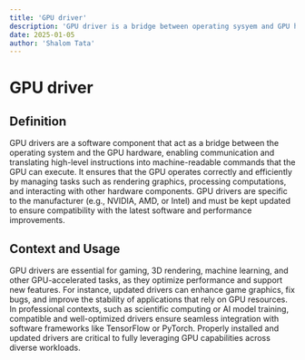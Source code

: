 ```yaml
---
title: 'GPU driver'
description: 'GPU driver is a bridge between operating sysyem and GPU hardware'
date: 2025-01-05
author: 'Shalom Tata'
---
```


# GPU driver

## Definition

GPU drivers are a software component that act as a bridge between the operating system
and the GPU hardware, enabling communication and translating high-level instructions
into machine-readable commands that the GPU can execute. It ensures that the GPU
operates correctly and efficiently by managing tasks such as rendering graphics,
processing computations, and interacting with other hardware components.
GPU drivers are specific to the manufacturer (e.g., NVIDIA, AMD, or Intel) and must be kept updated to ensure compatibility with the latest software and performance improvements.

## Context and Usage

GPU drivers are essential for gaming, 3D rendering, machine learning, and other
GPU-accelerated tasks, as they optimize performance and support new features.
For instance, updated drivers can enhance game graphics, fix bugs, and improve
the stability of applications that rely on GPU resources. In professional contexts,
such as scientific computing or AI model training, compatible and well-optimized drivers
ensure seamless integration with software frameworks like TensorFlow or PyTorch. Properly installed and updated drivers are critical to fully leveraging GPU capabilities across diverse workloads.